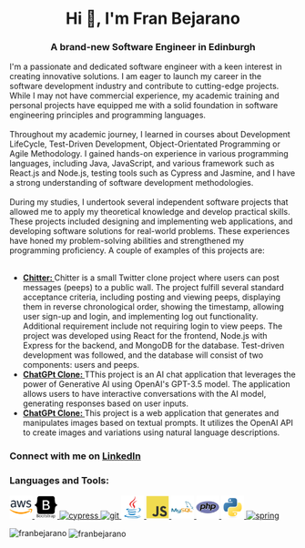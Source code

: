 <h1 align="center">Hi 👋, I'm Fran Bejarano</h1>
<h3 align="center">A brand-new Software Engineer in Edinburgh</h3>

<p align="left"> I'm a passionate and dedicated software engineer with a keen interest in creating innovative solutions. I am eager to launch my career in the software development industry and contribute to cutting-edge projects. While I may not have commercial experience, my academic training and personal projects have equipped me with a solid foundation in software engineering principles and programming languages.
<br>
  <br>
Throughout my academic journey, I learned in courses about Development LifeCycle, Test-Driven Development, Object-Orientated Programming or Agile Methodology. I gained hands-on experience in various programming languages, including Java, JavaScript, and various framework such as React.js and Node.js, testing tools such as Cypress and Jasmine, and I have a strong understanding of software development methodologies. 
<br>
  <br>
During my studies, I undertook several independent software projects that allowed me to apply my theoretical knowledge and develop practical skills. These projects included designing and implementing web applications, and developing software solutions for real-world problems. These experiences have honed my problem-solving abilities and strengthened my programming proficiency. A couple of examples of this projects are:
<br>
  <br>
<ul>
  <li><a href="https://github.com/FranBejarano/chitter" target="_blank"><strong>Chitter: </strong></a>Chitter is a small Twitter clone project where users can post messages (peeps) to a public wall. The project fulfill several standard acceptance criteria, including posting and viewing peeps, displaying them in reverse chronological order, showing the timestamp, allowing user sign-up and login, and implementing log out functionality. Additional requirement include not requiring login to view peeps. The project was developed using React for the frontend, Node.js with Express for the backend, and MongoDB for the database. Test-driven development was followed, and the database will consist of two components: users and peeps.</li>
  <li><a href="https://github.com/FranBejarano/chatgpt-clone" target="_blank"><strong>ChatGPt Clone: </strong></a> TThis project is an AI chat application that leverages the power of Generative AI using OpenAI's GPT-3.5 model. The application allows users to have interactive conversations with the AI model, generating responses based on user inputs.</li>
  <li><a href="https://github.com/FranBejarano/dalle-clone" target="_blank"><strong>ChatGPt Clone: </strong></a> This project is a web application that generates and manipulates images based on textual prompts. It utilizes the OpenAI API to create images and variations using natural language descriptions.</li>
</ul>
</p>

<h3 align="left">Connect with me on <a href="https://www.linkedin.com/in/francisco-jose-bejarano-escano-76240716/" target="_blank"> LinkedIn </a></h3>
<p align="left">
</p>

<h3 align="left">Languages and Tools:</h3>
<p align="left"> <a href="https://aws.amazon.com" target="_blank" rel="noreferrer"> <img src="https://raw.githubusercontent.com/devicons/devicon/master/icons/amazonwebservices/amazonwebservices-original-wordmark.svg" alt="aws" width="40" height="40"/> </a> <a href="https://getbootstrap.com" target="_blank" rel="noreferrer"> <img src="https://raw.githubusercontent.com/devicons/devicon/master/icons/bootstrap/bootstrap-plain-wordmark.svg" alt="bootstrap" width="40" height="40"/> </a> <a href="https://www.cypress.io" target="_blank" rel="noreferrer"> <img src="https://raw.githubusercontent.com/simple-icons/simple-icons/6e46ec1fc23b60c8fd0d2f2ff46db82e16dbd75f/icons/cypress.svg" alt="cypress" width="40" height="40"/> </a> <a href="https://git-scm.com/" target="_blank" rel="noreferrer"> <img src="https://www.vectorlogo.zone/logos/git-scm/git-scm-icon.svg" alt="git" width="40" height="40"/> </a> <a href="https://www.java.com" target="_blank" rel="noreferrer"> <img src="https://raw.githubusercontent.com/devicons/devicon/master/icons/java/java-original.svg" alt="java" width="40" height="40"/> </a> <a href="https://developer.mozilla.org/en-US/docs/Web/JavaScript" target="_blank" rel="noreferrer"> <img src="https://raw.githubusercontent.com/devicons/devicon/master/icons/javascript/javascript-original.svg" alt="javascript" width="40" height="40"/> </a> <a href="https://www.mysql.com/" target="_blank" rel="noreferrer"> <img src="https://raw.githubusercontent.com/devicons/devicon/master/icons/mysql/mysql-original-wordmark.svg" alt="mysql" width="40" height="40"/> </a> <a href="https://www.php.net" target="_blank" rel="noreferrer"> <img src="https://raw.githubusercontent.com/devicons/devicon/master/icons/php/php-original.svg" alt="php" width="40" height="40"/> </a> <a href="https://www.python.org" target="_blank" rel="noreferrer"> <img src="https://raw.githubusercontent.com/devicons/devicon/master/icons/python/python-original.svg" alt="python" width="40" height="40"/> </a> <a href="https://spring.io/" target="_blank" rel="noreferrer"> <img src="https://www.vectorlogo.zone/logos/springio/springio-icon.svg" alt="spring" width="40" height="40"/> </a> </p>

<p><img align="left" src="https://github-readme-stats.vercel.app/api/top-langs?username=franbejarano&show_icons=true&locale=en&layout=compact" alt="franbejarano" /></p>

<p>&nbsp;<img align="center" src="https://github-readme-stats.vercel.app/api?username=franbejarano&show_icons=true&locale=en" alt="franbejarano" /></p>
